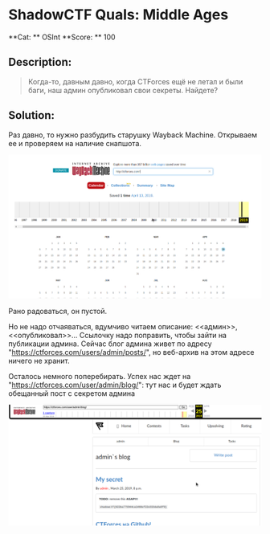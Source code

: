 # ShadowCTF Quals: Middle Ages

**Cat: ** OSInt
**Score: ** 100

## Description:
> Когда-то, давным давно, когда CTForces ещё не летал и были баги, наш админ опубликовал свои секреты. Найдете? 

## Solution:

Раз давно, то нужно разбудить старушку Wayback Machine. Открываем ее и проверяем на наличие снапшота.

![Wayback Machine](wayback1.png)

Рано радоваться, он пустой.

Но не надо отчаяваться, вдумчиво читаем описание: <<админ>>, <<опубликовал>>... Ссылочку надо поправить, чтобы зайти на публикации админа. Сейчас блог админа живет по адресу "https://ctforces.com/users/admin/posts/", но веб-архив на этом адресе ничего не хранит.

Осталось немного поперебирать. Успех нас ждет на "https://ctforces.com/user/admin/blog/": тут нас и будет ждать обещанный пост с секретом админа

![Wayback Machine](wayback2.png)
